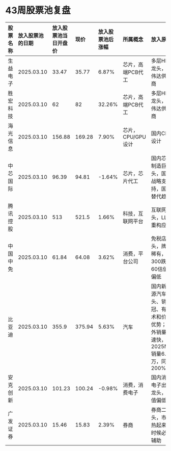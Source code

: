# 43周股票池复盘

| 股票名称   | 放入股票池的日期   | 放入股票池当日开盘价   | 现价   | 放入股票池后涨幅   | 所属概念           | 放入原因                           |
|:-----------|:-------------------|:-----------------------|:-------|:-------------------|:-------------------|:-----------------------------------|
| 生益电子   | 2025.03.10         | 33.47                  | 35.77  | 6.87%              | 芯片，高端PCB代工  | 多层HDI龙头，英伟达供应商          |
| 胜宏科技   | 2025.03.10         | 62                     | 82     | 32.26%             | 芯片，高端PCB代工  | 多层HDI龙头，英伟达供应商          |
| 海光信息   | 2025.03.10         | 156.88                 | 169.28 | 7.90%              | 芯片，CPU/GPU设计  | 国内CPU设计                        |
| 中芯国际   | 2025.03.10         | 96.39                  | 94.81  | -1.64%             | 芯片，芯片代工     | 国内芯片制造巨头，国家战略支持，国产替代趋势 |
| 腾讯控股   | 2025.03.10         | 513                    | 521.5  | 1.66%              | 科技，互联网平台   | 互联网巨头，LLM重构应用            |
| 中国中免   | 2025.03.10         | 61.84                  | 64.08  | 3.62%              | 消费，平台公司     | 免税店龙头，牌照稀有，300跌到60估值偏低 |
| 比亚迪     | 2025.03.10         | 355.9                  | 375.94 | 5.63%              | 汽车               | 国内新能源汽车龙头、销冠、有技术和价格优势；国外销量增速快，2025M2销量6.7万，同比200%+ |
| 安克创新   | 2025.03.10         | 101.23                 | 100.24 | -0.98%             | 消费，消费电子     | 国内消费电子出海龙头，估值偏低     |
| 广发证券   | 2025.03.10         | 15.46                  | 15.83  | 2.39%              | 券商               | 券商二龙头，市场热起来的时候必备辅助 |
